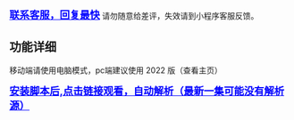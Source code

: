 <a href="https://mmbiz.qpic.cn/mmbiz_jpg/A9f425z0mvAxjZtQCEAkPgVicTUNicJMgyZZl88AibR57hgLfNgMWYnWSibhKRMNiaTTWxt6QdwYsH7YJU5ndhUqn0w/640?wx_fmt=jpeg" target="_blanck" style="font-size: 18px; color: blue;font-weight: bold;">联系客服，回复最快</a>
请勿随意给差评，失效请到小程序客服反馈。

## 功能详细

移动端请使用电脑模式，pc端建议使用 2022 版（查看主页）

<a href="https://www.bilibili.com/bangumi/play/ep400973?spm_id_from=333.999.0.0" target="_blanck" style="font-size: 18px; color: blue;font-weight: bold;">安装脚本后,点击链接观看，自动解析（最新一集可能没有解析源）</a>